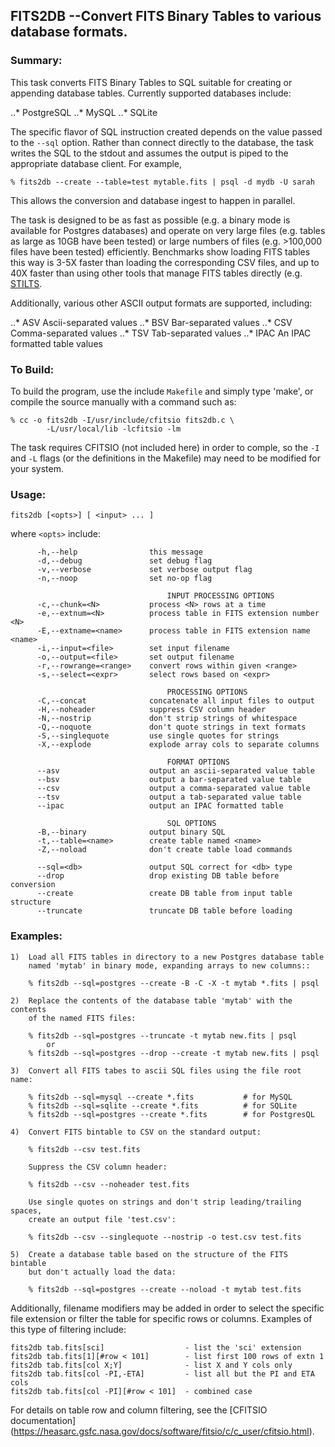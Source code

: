 
## FITS2DB --Convert FITS Binary Tables to various database formats.

### Summary:

This task converts FITS Binary Tables to SQL suitable for creating or
appending database tables.  Currently supported databases include:

..* PostgreSQL
..* MySQL
..* SQLite

The specific flavor of SQL instruction created depends on the value passed
to the `--sql` option.  Rather than connect directly to the database, the
task writes the SQL to the stdout and assumes the output is piped to the
appropriate database client.  For example,

    % fits2db --create --table=test mytable.fits | psql -d mydb -U sarah

This allows the conversion and database ingest to happen in parallel.

The task is designed to be as fast as possible (e.g. a binary mode is
available for Postgres databases) and operate on very large files (e.g. tables
as large as 10GB have been tested) or large numbers of files (e.g. >100,000
files have been tested) efficiently.  Benchmarks show loading FITS tables
this way is 3-5X faster than loading the corresponding CSV files, and up to
40X faster than using other tools that manage FITS tables directly (e.g.
[STILTS](http://www.star.bris.ac.uk/~mbt/stilts/).

Additionally, various other ASCII output formats are supported, including:

..* ASV         Ascii-separated values
..* BSV         Bar-separated values
..* CSV         Comma-separated values
..* TSV         Tab-separated values
..* IPAC        An IPAC formatted table values

### To Build:

To build the program, use the include `Makefile` and simply type 'make', or
compile the source manually with a command such as:

    % cc -o fits2db -I/usr/include/cfitsio fits2db.c \
            -L/usr/local/lib -lcfitsio -lm

The task requires CFITSIO (not included here) in order to comple, so the
`-I` and `-L` flags (or the definitions in the Makefile) may need to be 
modified for your system.

###  Usage:

    fits2db [<opts>] [ <input> ... ]

where `<opts>` include:

```
      -h,--help                this message
      -d,--debug               set debug flag
      -v,--verbose             set verbose output flag
      -n,--noop                set no-op flag

                                   INPUT PROCESSING OPTIONS
      -c,--chunk=<N>           process <N> rows at a time
      -e,--extnum=<N>          process table in FITS extension number <N>
      -E,--extname=<name>      process table in FITS extension name <name>
      -i,--input=<file>        set input filename
      -o,--output=<file>       set output filename
      -r,--rowrange=<range>    convert rows within given <range>
      -s,--select=<expr>       select rows based on <expr>

                                   PROCESSING OPTIONS
      -C,--concat              concatenate all input files to output
      -H,--noheader            suppress CSV column header
      -N,--nostrip             don't strip strings of whitespace
      -Q,--noquote             don't quote strings in text formats
      -S,--singlequote         use single quotes for strings
      -X,--explode             explode array cols to separate columns

                                   FORMAT OPTIONS
      --asv                    output an ascii-separated value table
      --bsv                    output a bar-separated value table
      --csv                    output a comma-separated value table
      --tsv                    output a tab-separated value table
      --ipac                   output an IPAC formatted table

                                   SQL OPTIONS
      -B,--binary              output binary SQL
      -t,--table=<name>        create table named <name>
      -Z,--noload              don't create table load commands

      --sql=<db>               output SQL correct for <db> type
      --drop                   drop existing DB table before conversion
      --create                 create DB table from input table structure
      --truncate               truncate DB table before loading
```


### Examples:

    1)  Load all FITS tables in directory to a new Postgres database table
        named 'mytab' in binary mode, expanding arrays to new columns::

        % fits2db --sql=postgres --create -B -C -X -t mytab *.fits | psql

    2)  Replace the contents of the database table 'mytab' with the contents
        of the named FITS files:

        % fits2db --sql=postgres --truncate -t mytab new.fits | psql
            or
        % fits2db --sql=postgres --drop --create -t mytab new.fits | psql

    3)  Convert all FITS tabes to ascii SQL files using the file root name:

        % fits2db --sql=mysql --create *.fits           # for MySQL
        % fits2db --sql=sqlite --create *.fits          # for SQLite
        % fits2db --sql=postgres --create *.fits        # for PostgresQL

    4)  Convert FITS bintable to CSV on the standard output:

        % fits2db --csv test.fits

        Suppress the CSV column header:

        % fits2db --csv --noheader test.fits

        Use single quotes on strings and don't strip leading/trailing spaces,
        create an output file 'test.csv':

        % fits2db --csv --singlequote --nostrip -o test.csv test.fits

    5)  Create a database table based on the structure of the FITS bintable
        but don't actually load the data:

        % fits2db --sql=postgres --create --noload -t mytab test.fits


Additionally, filename modifiers may be added in order to select the
specific file extension or filter the table for specific rows or columns.
Examples of this type of filtering include:

    fits2db tab.fits[sci]                  - list the 'sci' extension
    fits2db tab.fits[1][#row < 101]        - list first 100 rows of extn 1
    fits2db tab.fits[col X;Y]              - list X and Y cols only
    fits2db tab.fits[col -PI,-ETA]         - list all but the PI and ETA cols
    fits2db tab.fits[col -PI][#row < 101]  - combined case

For details on table row and column filtering, see the [CFITSIO documentation]
(https://heasarc.gsfc.nasa.gov/docs/software/fitsio/c/c_user/cfitsio.html).


